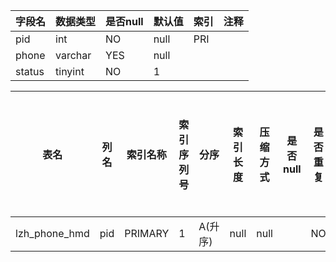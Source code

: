 |字段名|数据类型|是否null|默认值|索引|注释|
|------|--------|--------|------|----|----|
|pid|int|NO|null|PRI||
|phone|varchar|YES|null|||
|status|tinyint|NO|1|||



|表名|列名|索引名称|索引序列号|分序|索引长度|压缩方式|是否null|是否重复|唯一值数目估计值|索引方法|列中描述索引信息|索引注释|
|----|----|--------|----------|----|--------|--------|--------|--------|----------------|--------|----------------|--------|
|lzh_phone_hmd|pid|PRIMARY|1|A(升序)|null|null||NO|3|BTREE|||
